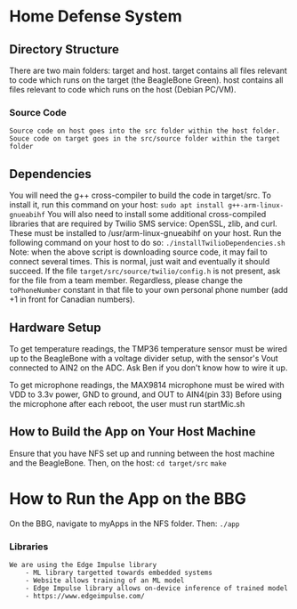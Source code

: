 # Home Defense System

## Directory Structure
There are two main folders: target and host.
target contains all files relevant to code which runs on the target (the BeagleBone Green).
host contains all files relevant to code which runs on the host (Debian PC/VM).
### Source Code
    Source code on host goes into the src folder within the host folder.
    Souce code on target goes in the src/source folder within the target folder


## Dependencies
You will need the g++ cross-compiler to build the code in target/src. To install it, run this command on your host:
`sudo apt install g++-arm-linux-gnueabihf`
You will also need to install some additional cross-compiled libraries that are required by Twilio SMS service: OpenSSL, zlib, and curl.
These must be installed to /usr/arm-linux-gnueabihf on your host. Run the following command on your host to do so:
`./installTwilioDependencies.sh`
Note: when the above script is downloading source code, it may fail to connect several times. This is normal, just wait and eventually it should succeed.
If the file `target/src/source/twilio/config.h` is not present, ask for the file from a team member.
Regardless, please change the `toPhoneNumber` constant in that file to your own personal phone number (add +1 in front for Canadian numbers).

## Hardware Setup
To get temperature readings, the TMP36 temperature sensor must be wired up to the BeagleBone with a voltage divider setup, with the sensor's Vout connected to AIN2 on the ADC. Ask Ben if you don't know how to wire it up.

To get microphone readings, the MAX9814 microphone must be wired with VDD to 3.3v power, GND to ground, and OUT to AIN4(pin 33)
Before using the microphone after each reboot, the user must run startMic.sh

## How to Build the App on Your Host Machine
Ensure that you have NFS set up and running between the host machine and the BeagleBone. Then, on the host:
`cd target/src`
`make`

# How to Run the App on the BBG
On the BBG, navigate to myApps in the NFS folder. Then:
`./app`

### Libraries
    We are using the Edge Impulse library
        - ML library targetted towards embedded systems
        - Website allows training of an ML model
        - Edge Impulse library allows on-device inference of trained model
        - https://www.edgeimpulse.com/
